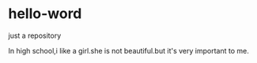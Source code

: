 # hello-word
just a repository

In high school,i like a girl.she is not beautiful.but it's very important to me.
